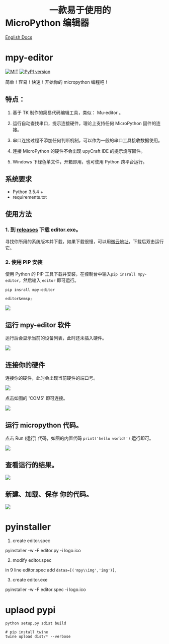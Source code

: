 
# &emsp;&emsp;&emsp;&emsp;&emsp;一款易于使用的 MicroPython 编辑器

[English Docs](English.md)

# mpy-editor

[![MIT](https://img.shields.io/badge/license-MIT-blue.svg)](./LICENSE)
[![PyPI version](https://badge.fury.io/py/mpy-editor.svg)](https://badge.fury.io/py/mpy-editor)

简单！容易！快速！开始你的 micropython 编程吧！

## 特点：

1. 基于 TK 制作的简易代码编辑工具，类似： Mu-editor 。

2. 运行自动查找串口，提示连接硬件，理论上支持任何 MicroPython 固件的连接。

3. 串口连接过程不添加任何判断机制，可以作为一般的串口工具接收数据使用。

4. 连接 MicroPython 的硬件不会出现 upyCraft IDE 的提示烧写固件。

5. Windows 下绿色单文件，开箱即用，也可使用 Python 跨平台运行。

## 系统要求

- Python 3.5.4 +
- requirements.txt

## 使用方法

### 1. 到 [releases](https://github.com/junhuanchen/mpy-editor/releases) 下载 editor.exe。

寻找你所用的系统版本并下载，如果下载很慢，可以用[微云地址](https://share.weiyun.com/5SVcIC3)，下载后双击运行它。

### 2. 使用 PIP 安装

使用 Python 的 PIP 工具下载并安装，在控制台中输入`pip insrall mpy-editor`，然后输入 `editor` 即可运行。

```shell
pip insrall mpy-editor

editor&emsp;
```

![](readme/01.png)

## 运行 mpy-editor 软件

运行后会显示当前的设备列表，此时还未插入硬件。

![](readme/02.png)

## 连接你的硬件

连接你的硬件，此时会出现当前硬件的端口号。

![](readme/03.png)

点击如图的 'COM5' 即可连接。

![](readme/05.png)

## 运行 micropython 代码。

点击 Run (运行) 代码，如图的内置代码  `print('hello world!')` 运行即可。

![](readme/07.png)

## 查看运行的结果。

![](readme/09.png)

## 新建、加载、保存 你的代码。

![](readme/11.png)

# pyinstaller

1. create editor.spec

pyinstaller -w -F editor.py -i logo.ico

2. modify editor.spec

in 9 line editor.spec add `datas=[('mpy\\img','img')],`

3. create editor.exe

pyinstaller -w -F editor.spec -i logo.ico

# uplaod pypi

```shell
python setup.py sdist build
```

```shell
# pip install twine
twine upload dist/* --verbose
```

